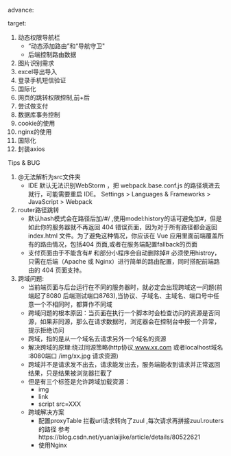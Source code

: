 advance:

target:
  1. 动态权限导航栏
      * “动态添加路由”和“导航守卫"
      * 后端控制路由数据
  2. 图片识别需求
  3. excel导出导入
  4. 登录手机短信验证
  5. 国际化
  6. 网页的跳转权限控制,前+后
  7. 尝试做支付
  8. 数据库事务控制
  9. cookie的使用
  10. nginx的使用
  11. 国际化
  12. 封装axios

Tips & BUG
  1. @无法解析为src文件夹
     * IDE 默认无法识别WebStorm ，把 webpack.base.conf.js 的路径填进去就行，可能需要重启 IDE。
     Settings > Languages & Frameworks > JavaScript > Webpack
  2. router路径跳转
     * 默认hash模式会在路径后加/#/ ,使用model:history的话可避免加#，但是如此你的服务器就不再返回 404 错误页面，因为对于所有路径都会返回 index.html 文件。为了避免这种情况，你应该在 Vue 应用里面前端覆盖所有的路由情况，包括404 页面,或者在服务端配置fallback的页面
     * 支付页面由于不能含有# 和部分小程序会自动删除掉# 必须使用histroy，只需在后端（Apache 或 Nginx）进行简单的路由配置，同时搭配前端路由的 404 页面支持。
  3. 跨域问题:
     * 当前端页面与后台运行在不同的服务器时，就必定会出现跨域这一问题(前端起了8080 后端测试端口8763),当协议、子域名、主域名、端口号中任意一个不相同时，都算作不同域
     * 跨域问题的根本原因：当页面在执行一个脚本时会检查访问的资源是否同源，如果非同源，那么在请求数据时，浏览器会在控制台中报一个异常，提示拒绝访问
     * 跨域，指的是从一个域名去请求另外一个域名的资源
     * 解决跨域的原理:绕过同源策略(http协议,www.xx.com 或者localhost域名 :8080端口  /img/xx.jpg 请求资源)
     * 跨域并不是请求发不出去，请求能发出去，服务端能收到请求并正常返回结果，只是结果被浏览器拦截了
     * 但是有三个标签是允许跨域加载资源：
          * img
          * link
          * script src=XXX
     * 跨域解决方案
        * 配置proxyTable 拦截url请求转向了zuul ,每次请求再拼接zuul.routers的路径 参考https://blog.csdn.net/yuanlaijike/article/details/80522621
        * 使用Nginx 




